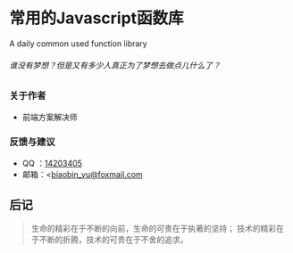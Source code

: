 常用的Javascript函数库
====================

A daily common used function library


###### 谁没有梦想？但是又有多少人真正为了梦想去做点儿什么了？









### 关于作者


- 前端方案解决师



### 反馈与建议

- QQ ：[14203405](http://im.qq.com/)
- 邮箱：<biaobin_yu@foxmail.com







后记
----

> 生命的精彩在于不断的向前，生命的可贵在于执著的坚持；
技术的精彩在于不断的折腾，技术的可贵在于不舍的追求。
























